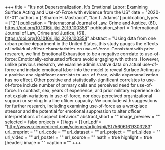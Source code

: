 +++
title = "It's not Depersonalization, It's Emotional Labor: Examining Surface Acting and Use-of-Force with evidence from the US"
date = "2020-01-01"
authors = ["Sharon H. Mastracci", "Ian T. Adams"]
publication_types = ["2"]
publication = "International Journal of Law, Crime and Justice, (61), https://doi.org/10.1016/j.ijlcj.2019.100358"
publication_short = "International Journal of Law, Crime and Justice, (61), https://doi.org/10.1016/j.ijlcj.2019.100358"
abstract = "Using data from one urban police department in the United States, this study gauges the effects of individual officer characteristics on use-of-force. Consistent with prior research, we find Emotional Exhaustion to be a negative correlate to use-of-force: Emotionally-exhausted officers avoid engaging with others. However, unlike previous research, we examine administrative data on actual use-of-force and include emotional labor into the model to reveal Surface Acting as a positive and significant correlate to use-of-force, while depersonalization has no effect. Other positive and statistically-significant correlates to use-of-force include number of primary calls and perceived need for use-of-force. In contrast, sex, years of experience, and prior military experience do not explain variations in use-of-force, nor does perceived organizational support or serving in a line officer capacity. We conclude with suggestions for further research, including examining use-of-force as a workplace stressor and the potential for emotional suppression to alter officer interpretations of suspect behavior."
abstract_short = ""
image_preview = ""
selected = false
projects = []
tags = []
url_pdf = "http://www.sciencedirect.com/science/article/pii/S1756061619303283"
url_preprint = ""
url_code = ""
url_dataset = ""
url_project = ""
url_slides = ""
url_video = ""
url_poster = ""
url_source = ""
math = true
highlight = true
[header]
image = ""
caption = ""
+++
